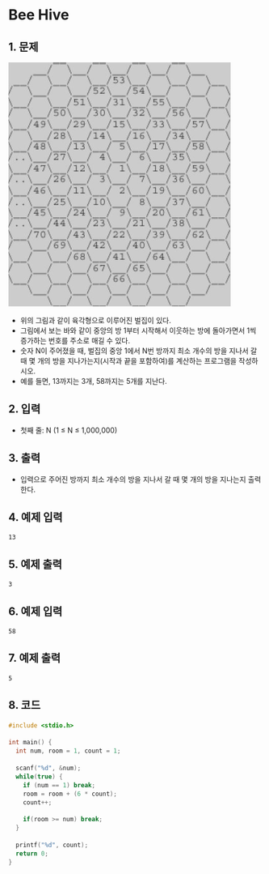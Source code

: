 # Bee Hive #

## 1. 문제

![Bee](./image/Bee.jpg)

- 위의 그림과 같이 육각형으로 이루어진 벌집이 있다.
- 그림에서 보는 바와 같이 중앙의 방 1부터 시작해서 이웃하는 방에 돌아가면서 1씩 증가하는 번호를 주소로 매길 수 있다.
- 숫자 N이 주어졌을 때, 벌집의 중앙 1에서 N번 방까지 최소 개수의 방을 지나서 갈 때 몇 개의 방을 지나가는지(시작과 끝을 포함하여)를 계산하는 프로그램을 작성하시오.
- 예를 들면, 13까지는 3개, 58까지는 5개를 지난다.

## 2. 입력
- 첫째 줄: N (1 ≤ N ≤ 1,000,000)

## 3. 출력

- 입력으로 주어진 방까지 최소 개수의 방을 지나서 갈 때 몇 개의 방을 지나는지 출력한다.  


## 4. 예제 입력
```
13
```

## 5. 예제 출력
```
3
```

## 6. 예제 입력

```
58
```

## 7. 예제 출력

```
5
```

## 8. 코드

```c++
#include <stdio.h>

int main() {
  int num, room = 1, count = 1;
  
  scanf("%d", &num);
  while(true) {
    if (num == 1) break;
    room = room + (6 * count);
    count++;
    
    if(room >= num) break;
  }
  
  printf("%d", count);
  return 0;
}
```

